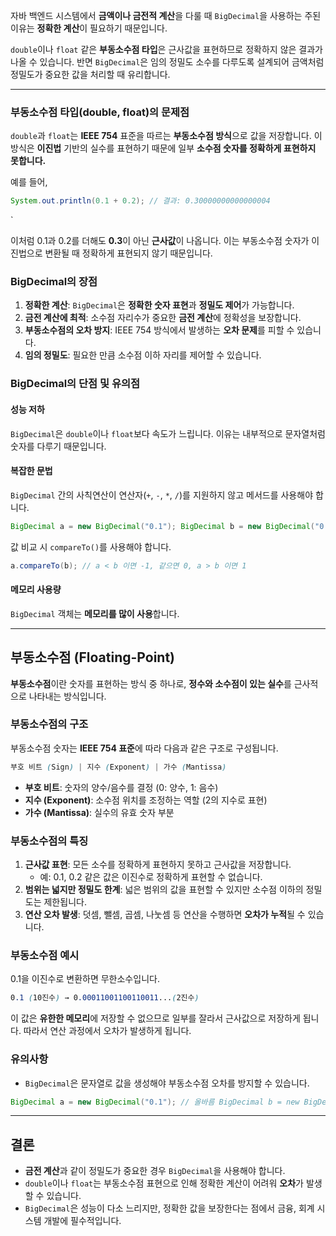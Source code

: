 자바 백엔드 시스템에서 **금액이나 금전적 계산**을 다룰 때 `BigDecimal`을 사용하는 주된 이유는 **정확한 계산**이 필요하기 때문입니다.

`double`이나 `float` 같은 **부동소수점 타입**은 근사값을 표현하므로 정확하지 않은 결과가 나올 수 있습니다. 반면 `BigDecimal`은 임의 정밀도 소수를 다루도록 설계되어 금액처럼 정밀도가 중요한 값을 처리할 때 유리합니다.

---

### 부동소수점 타입(double, float)의 문제점

`double`과 `float`는 **IEEE 754** 표준을 따르는 **부동소수점 방식**으로 값을 저장합니다. 이 방식은 **이진법** 기반의 실수를 표현하기 때문에 일부 **소수점 숫자를 정확하게 표현하지 못합니다.**

예를 들어,

```java
System.out.println(0.1 + 0.2); // 결과: 0.30000000000000004
```
`

이처럼 0.1과 0.2를 더해도 **0.3**이 아닌 **근사값**이 나옵니다. 이는 부동소수점 숫자가 이진법으로 변환될 때 정확하게 표현되지 않기 때문입니다.

### BigDecimal의 장점

1. **정확한 계산**: `BigDecimal`은 **정확한 숫자 표현**과 **정밀도 제어**가 가능합니다.
2. **금전 계산에 최적**: 소수점 자리수가 중요한 **금전 계산**에 정확성을 보장합니다.
3. **부동소수점의 오차 방지**: IEEE 754 방식에서 발생하는 **오차 문제**를 피할 수 있습니다.
4. **임의 정밀도**: 필요한 만큼 소수점 이하 자리를 제어할 수 있습니다.

### BigDecimal의 단점 및 유의점

#### 성능 저하 
`BigDecimal`은 `double`이나 `float`보다 속도가 느립니다. 이유는 내부적으로 문자열처럼 숫자를 다루기 때문입니다.

#### 복잡한 문법

`BigDecimal` 간의 사칙연산이 연산자(`+`, `-`, `*`, `/`)를 지원하지 않고 메서드를 사용해야 합니다.   

```java
BigDecimal a = new BigDecimal("0.1"); BigDecimal b = new BigDecimal("0.2"); BigDecimal result = a.add(b); // 더하기 System.out.println(result); // 결과: 0.3
```

 값 비교 시 `compareTo()`를 사용해야 합니다.

```java
a.compareTo(b); // a < b 이면 -1, 같으면 0, a > b 이면 1
```

#### 메모리 사용량
`BigDecimal` 객체는 **메모리를 많이 사용**합니다.

---

## 부동소수점 (Floating-Point)

**부동소수점**이란 숫자를 표현하는 방식 중 하나로, **정수와 소수점이 있는 실수**를 근사적으로 나타내는 방식입니다.

### 부동소수점의 구조

부동소수점 숫자는 **IEEE 754 표준**에 따라 다음과 같은 구조로 구성됩니다.

```scss
부호 비트 (Sign) | 지수 (Exponent) | 가수 (Mantissa)
```

- **부호 비트**: 숫자의 양수/음수를 결정 (0: 양수, 1: 음수)
- **지수 (Exponent)**: 소수점 위치를 조정하는 역할 (2의 지수로 표현)
- **가수 (Mantissa)**: 실수의 유효 숫자 부분

### 부동소수점의 특징

1. **근사값 표현**: 모든 소수를 정확하게 표현하지 못하고 근사값을 저장합니다.
    - 예: 0.1, 0.2 같은 값은 이진수로 정확하게 표현할 수 없습니다.
2. **범위는 넓지만 정밀도 한계**: 넓은 범위의 값을 표현할 수 있지만 소수점 이하의 정밀도는 제한됩니다.
3. **연산 오차 발생**: 덧셈, 뺄셈, 곱셈, 나눗셈 등 연산을 수행하면 **오차가 누적**될 수 있습니다.

### 부동소수점 예시

0.1을 이진수로 변환하면 무한소수입니다.

```scss
0.1 (10진수) → 0.00011001100110011...(2진수)
```

이 값은 **유한한 메모리**에 저장할 수 없으므로 일부를 잘라서 근사값으로 저장하게 됩니다. 따라서 연산 과정에서 오차가 발생하게 됩니다.

### **유의사항**

- `BigDecimal`은 문자열로 값을 생성해야 부동소수점 오차를 방지할 수 있습니다.
```java
BigDecimal a = new BigDecimal("0.1"); // 올바름 BigDecimal b = new BigDecimal(0.1);   // 부동소수점 오차 발생
```

---
## **결론**
- **금전 계산**과 같이 정밀도가 중요한 경우 `BigDecimal`을 사용해야 합니다.
- `double`이나 `float`는 부동소수점 표현으로 인해 정확한 계산이 어려워 **오차**가 발생할 수 있습니다.
- `BigDecimal`은 성능이 다소 느리지만, 정확한 값을 보장한다는 점에서 금융, 회계 시스템 개발에 필수적입니다.
